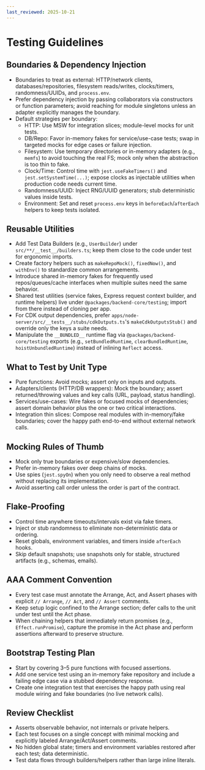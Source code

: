 ```yaml
---
last_reviewed: 2025-10-21
---
```


# Testing Guidelines

## Boundaries & Dependency Injection

- Boundaries to treat as external: HTTP/network clients, databases/repositories, filesystem reads/writes, clocks/timers, randomness/UUIDs, and `process.env`.
- Prefer dependency injection by passing collaborators via constructors or function parameters; avoid reaching for module singletons unless an adapter explicitly manages the boundary.
- Default strategies per boundary:
  - HTTP: Use MSW for integration slices; module-level mocks for unit tests.
  - DB/Repo: Favor in-memory fakes for service/use-case tests; swap in targeted mocks for edge cases or failure injection.
  - Filesystem: Use temporary directories or in-memory adapters (e.g., `memfs`) to avoid touching the real FS; mock only when the abstraction is too thin to fake.
  - Clock/Time: Control time with `jest.useFakeTimers()` and `jest.setSystemTime(...)`; expose clocks as injectable utilities when production code needs current time.
  - Randomness/UUID: Inject RNG/UUID generators; stub deterministic values inside tests.
  - Environment: Set and reset `process.env` keys in `beforeEach`/`afterEach` helpers to keep tests isolated.

## Reusable Utilities

- Add Test Data Builders (e.g., `UserBuilder`) under `src/**/__test__/builders.ts`; keep them close to the code under test for ergonomic imports.
- Create factory helpers such as `makeRepoMock()`, `fixedNow()`, and `withEnv()` to standardize common arrangements.
- Introduce shared in-memory fakes for frequently used repos/queues/cache interfaces when multiple suites need the same behavior.
- Shared test utilities (service fakes, Express request context builder, and runtime helpers) live under `@packages/backend-core/testing`; import from there instead of cloning per app.
- For CDK output dependencies, prefer `apps/node-server/src/__tests__/stubs/cdkOutputs.ts`'s `makeCdkOutputsStub()` and override only the keys a suite needs.
- Manipulate the `__BUNDLED__` runtime flag via `@packages/backend-core/testing` exports (e.g., `setBundledRuntime`, `clearBundledRuntime`, `hoistUnbundledRuntime`) instead of inlining `Reflect` access.

## What to Test by Unit Type

- Pure functions: Avoid mocks; assert only on inputs and outputs.
- Adapters/clients (HTTP/DB wrappers): Mock the boundary; assert returned/throwing values and key calls (URL, payload, status handling).
- Services/use-cases: Wire fakes or focused mocks of dependencies; assert domain behavior plus the one or two critical interactions.
- Integration thin slices: Compose real modules with in-memory/fake boundaries; cover the happy path end-to-end without external network calls.

## Mocking Rules of Thumb

- Mock only true boundaries or expensive/slow dependencies.
- Prefer in-memory fakes over deep chains of mocks.
- Use spies (`jest.spyOn`) when you only need to observe a real method without replacing its implementation.
- Avoid asserting call order unless the order is part of the contract.

## Flake-Proofing

- Control time anywhere timeouts/intervals exist via fake timers.
- Inject or stub randomness to eliminate non-deterministic data or ordering.
- Reset globals, environment variables, and timers inside `afterEach` hooks.
- Skip default snapshots; use snapshots only for stable, structured artifacts (e.g., schemas, emails).

## AAA Comment Convention

- Every test case must annotate the Arrange, Act, and Assert phases with explicit `// Arrange`, `// Act`, and `// Assert` comments.
- Keep setup logic confined to the Arrange section; defer calls to the unit under test until the Act phase.
- When chaining helpers that immediately return promises (e.g., `Effect.runPromise`), capture the promise in the Act phase and perform assertions afterward to preserve structure.

## Bootstrap Testing Plan

- Start by covering 3–5 pure functions with focused assertions.
- Add one service test using an in-memory fake repository and include a failing edge case via a stubbed dependency response.
- Create one integration test that exercises the happy path using real module wiring and fake boundaries (no live network calls).

## Review Checklist

- Asserts observable behavior, not internals or private helpers.
- Each test focuses on a single concept with minimal mocking and explicitly labeled Arrange/Act/Assert comments.
- No hidden global state; timers and environment variables restored after each test; data deterministic.
- Test data flows through builders/helpers rather than large inline literals.
